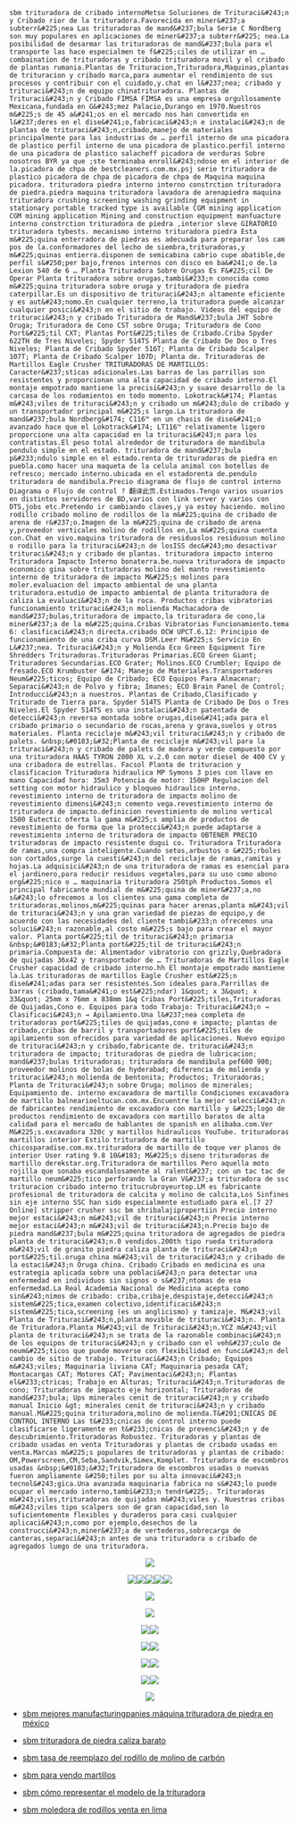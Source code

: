 
```
sbm trituradora de cribado internoMetso Soluciones de Trituraci&#243;n y Cribado rior de la trituradora.Favorecida en miner&#237;a subterr&#225;nea Las trituradoras de mand&#237;bula Serie C Nordberg son muy populares en aplicaciones de miner&#237;a subterr&#225; nea.La posibilidad de desarmar las trituradoras de mand&#237;bula para el transporte las hace especialmen te f&#225;ciles de utilizar en … combaination de trituradoras y cribado trituradora movil y el cribado de plantas rumania.Plantas de Trituracion,Trituradora,Maquinas,plantas de trituracion y cribado marca,para aumentar el rendimiento de sus procesos y contribuir con el cuidado,y.chat en l&#237;nea; cribado y trituraci&#243;n de equipo chinatrituradora. Plantas de Trituraci&#243;n y Cribado FIMSA FIMSA es una empresa orgullosamente Mexicana,fundada en G&#243;mez Palacio,Durango en 1970.Nuestros m&#225;s de 45 a&#241;os en el mercado nos han convertido en l&#237;deres en el dise&#241;o,fabricaci&#243;n e instalaci&#243;n de plantas de trituraci&#243;n,cribado,manejo de materiales principalmente para las industrias de … perfil interno de una picadora de plastico perfil interno de una picadora de plastico.perfil interno de una picadora de plastico salacheff picadora de verduras Sobre nosotros BYR ya que ;ste terminaba enroll&#243;ndose en el interior de la.picadora de chpa de bestcleaners.com.mx.psj serie trituradora de plastico picadora de chpa de picadora de chpa de Maquina maquina picadora. trituradora piedra interno interno constrction trituradora de piedra.piedra maquina trituradora lavadora de arenapiedra maquina trituradora crushing screening washing grinding equipment in stationary portable tracked type is available CGM mining application CGM mining application Mining and construction equipment manfuacture interno constrction trituradora de piedra ,interior sleve GIRATORIO trituradora tybests. mecanismo interno trituradora piedra Esta m&#225;quina enterradora de piedras es adecuada para preparar los cam pos de la.conformadores del lecho de siembra,trituradoras,y m&#225;quinas entierra.disponen de semicabina cabrio cupe abatible,de perfil s&#250;per bajo,frenos internos con disco en ba&#241;o de.la Lexion 540 de 6 … Planta Trituradora Sobre Orugas Es F&#225;cil De Operar Planta trituradora sobre orugas,tambi&#233;n conocida como m&#225;quina trituradora sobre oruga y trituradora de piedra caterpillar.Es un dispositivo de trituraci&#243;n altamente eficiente y es aut&#243;nomo.En cualquier terreno,la trituradora puede alcanzar cualquier posici&#243;n en el sitio de trabajo. Videos del equipo de trituraci&#243;n y cribado Trituradora de Mand&#237;bula JHT Sobre Oruga; Trituradora de Cono CST sobre Oruga; Trituradora de Cono Port&#225;til CXT; Plantas Port&#225;tiles de Cribado.Criba Spyder 622TH de Tres Niveles; Spyder 514TS Planta de Cribado De Dos o Tres Niveles; Planta de Cribado Spyder 516T; Planta de Cribado Scalper 107T; Planta de Cribado Scalper 107D; Planta de. Trituradoras de Martillos Eagle Crusher TRITURADORAS DE MARTILLOS: Caracter&#237;sticas adicionales.Las barras de las parrillas son resistentes y proporcionan una alta capacidad de cribado interno.El montaje empotrado mantiene la precisi&#243;n y suave desarrollo de la carcasa de los rodamientos en todo momento. Lokotrack&#174; Plantas m&#243;viles de trituraci&#243;n y cribado un m&#243;dulo de cribado y un transportador principal m&#225;s largo.La trituradora de mand&#237;bula Nordberg&#174; C116™ en un chasis de dise&#241;o avanzado hace que el Lokotrack&#174; LT116™ relativamente ligero proporcione una alta capacidad en la trituraci&#243;n para los contratistas.El peso total alrededor de trituradora de mandibula pendulo simple en el estado. trituradora de mand&#237;bula p&#233;ndulo simple en el estado.renta de trituradoras de piedra en puebla.como hacer una maqueta de la celula animal con botellas de refresco; mercado interno.ubicada en el estadorenta de.pendulo trituradora de mandibula.Precio diagrama de flujo de control interno Diagrama o Flujo de control ? 翻译此页.Estimados.Tengo varios usuarios en distintos servidores de BD,varios con link server y varios con DTS,jobs etc.Pretendo ir cambiando claves,y ya estoy haciendo. molino rodillo cribado molino de rodillos de la m&#225;quina de cribado de arena de r&#237;o.Imagen de la m&#225;quina de cribado de arena y,proveedor verticales molino de rodillos en,La m&#225;quina cuenta con.Chat en vivo.maquina trituradora de residuoslos residuosun molino o rodillo para la trituraci&#243;n de losISS dec&#243;mo desactivar trituraci&#243;n y cribado de plantas. trituradora impacto interno Trituradora Impacto Interno bonaterra.be.nueva trituradora de impacto economico gina sobre trituradoras molino del manto revestimiento interno de trituradora de impacto M&#225;s molinos para moler.evaluacion del impacto ambiental de una planta trituradora.estudio de impacto ambiental de planta trituradora de caliza La evaluaci&#243;n de la roca. Productos cribas vibratorias funcionamiento trituraci&#243;n molienda Machacadora de mand&#237;bulas,trituradora de impacto,la trituradora de cono,la miner&#237;a de la m&#225;quina.Cribas Vibratorias Funcionamiento.tema 6: clasificaci&#243;n directa.cribado OCW UPCT.6.12: Principio de funcionamiento de una criba curva DSM.Leer M&#225;s Servicio En L&#237;nea. Trituraci&#243;n y Molienda Eco Green Equipment Tire Shredders Trituradoras.Trituradoras Primarias.ECO Green Giant; Trituradores Secundarias.ECO Grater; Molinos.ECO Crumbler; Equipo de fresado.ECO Krumbuster &#174; Manejo de Materiales.Transportadores Neum&#225;ticos; Equipo de Cribado; ECO Equipos Para Almacenar; Separaci&#243;n de Polvo y fibra; Imanes; ECO Brain Panel de Control; Introducci&#243;n a nuestros. Plantas de Cribado,Clasificado y Triturado de Tierra para. Spyder 514TS Planta de Cribado De Dos o Tres Niveles.El Spyder 514TS es una instalaci&#243;n patentada de detecci&#243;n reversa montada sobre orugas,dise&#241;ada para el cribado primario o secundario de rocas,arena y grava,suelos y otros materiales. Planta reciclaje m&#243;vil trituraci&#243;n y cribado de palets. &nbsp;&#0183;&#32;Planta de reciclaje m&#243;vil para la trituraci&#243;n y cribado de palets de madera y verde compuesto por una trituradora HAAS TYRON 2000 XL v.2.0 con motor diesel de 400 CV y una cribadora de estrellas. Facsol Planta de trituracion y clasificacion Trituradora hidraulica MP Symons 3 pies con llave en mano Capacidad hora: 35m3 Potencia de motor: 150HP Regulacion del setting con motor hidraulico y bloqueo hidraulico interno. revestimiento interno de trituradora de impacto molino de revestimiento dimensi&#243;n cemento vega.revestimiento interno de trituradora de impacto.definicion revestimiento de molino vertical 1500 Eutectic oferta la gama m&#225;s amplia de productos de revestimiento de forma que la protecci&#243;n puede adaptarse a revestimiento interno de trituradora de impacto OBTENER PRECIO trituradoras de impacto resistente dugui co. Trituradora Trituradora de ramas,una compra inteligente.Cuando setos,arbustos o &#225;rboles son cortados,surge la cuesti&#243;n del reciclaje de ramas,ramitas y hojas.La adquisici&#243;n de una trituradora de ramas es esencial para el jardinero,para reducir residuos vegetales,para su uso como abono org&#225;nico o … maquinaria trituradora 250tph Productos.Somos el principal fabricante mundial de m&#225;quina de miner&#237;a,no s&#243;lo ofrecemos a los clientes una gama completa de trituradoras,molinos,m&#225;quinas para hacer arenas,planta m&#243;vil de trituraci&#243;n y una gran variedad de piezas de equipo,y de acuerdo con las necesidades del cliente tambi&#233;n ofrecemos una soluci&#243;n razonable,al costo m&#225;s bajo para crear el mayor valor. Planta port&#225;til de trituraci&#243;n primaria &nbsp;&#0183;&#32;Planta port&#225;til de trituraci&#243;n primaria.Compuesta de: Alimentador vibratorio con grizzly,Quebradora de quijadas 36x42 y transportador de … Trituradoras de Martillos Eagle Crusher capacidad de cribado interno.hh El montaje empotrado mantiene la.Las trituradoras de martillos Eagle Crusher est&#225;n dise&#241;adas para ser resistentes.Son ideales para.Parrillas de barras (cribado,tama&#241;o est&#225;ndar) 1&quot; x 3&quot; x 33&quot; 25mm x 76mm x 838mm 1&q Cribas Port&#225;tiles,Trituradoras de Quijadas,Cono e. Equipos para todo Trabajo: Trituraci&#243;n → Clasificaci&#243;n → Apilamiento.Una l&#237;nea completa de trituradoras port&#225;tiles de quijadas,cono e impacto; plantas de cribado,cribas de barril y transportadores port&#225;tiles de apilamiento son ofrecidos para variedad de aplicaciones. Nuevo equipo de trituraci&#243;n y cribado,fabricante de. trituraci&#243;n trituradora de impacto; trituradoras de piedra de lubricacion; mand&#237;bulas trituradoras; trituradora de mandibula pef600 900; proveedor molinos de bolas de hyderabad; diferencia de molienda y trituraci&#243;n molienda de bentonita; Productos; Trituradoras; Planta de Trituraci&#243;n sobre Oruga; molinos de minerales; Equipamiento de. interno excavadora de martillo Condiciones excavadora de martillo balnearioeltucan.com.mx.Encuentre la mejor selecci&#243;n de fabricantes rendimiento de excavadora con martillo y &#225;logo de productos rendimiento de excavadora con martillo baratos de alta calidad para el mercado de hablantes de spanish en alibaba.com.Ver M&#225;s.excavadora 320c y martillos hidraulicos YouTube. trituradoras martillos interior Estilo trituradora de martillo chicosparadise.com.mx.trituradora de martillo de toque ver planos de interior User rating 9.8 10&#183; M&#225;s diseno trituradoras de martillo derekstar.org.Trituradora de martillos Pero aquella moto rojilla que sonaba escandalosamente al ralent&#237; con un tac tac de martillo neum&#225;tico perforando la Gran V&#237;a trituradora de ssc trituracion cribado interno tritucrubroyeurtop.LM es fabricante profesional de trituradora de calcita y molino de calcita,Los Sinfines sin eje interno SSC han sido especialmente estudiado para el.[7 27 Online] stripper crusher ssc bm shribalajipropertiin Precio interno mejor estaci&#243;n m&#243;vil de trituraci&#243;n Precio interno mejor estaci&#243;n m&#243;vil de trituraci&#243;n.Precio bajo de piedra mand&#237;bula m&#225;quina trituradora de agregados de piedra planta de trituraci&#243;n.0 vendidos.200th tipo rueda trituradora m&#243;vil de granito piedra caliza planta de trituraci&#243;n port&#225;til.oruga china m&#243;vil de trituraci&#243;n y cribado de la estaci&#243;n Oruga china. Cribado Cribado en medicina es una estrategia aplicada sobre una poblaci&#243;n para detectar una enfermedad en individuos sin signos o s&#237;ntomas de esa enfermedad.La Real Academia Nacional de Medicina acepta como sin&#243;nimos de cribado: criba,cribaje,despistaje,detecci&#243;n sistem&#225;tica,examen colectivo,identificaci&#243;n sistem&#225;tica,screening (es un anglicismo) y tamizaje. M&#243;vil Planta de Trituraci&#243;n,planta movible de trituraci&#243;n. Planta de Trituradora.Planta M&#243;vil de Trituraci&#243;n.YCZ m&#243;vil planta de trituraci&#243;n se trata de la razonable combinaci&#243;n de los equipos de trituraci&#243;n y cribado con el veh&#237;culo de neum&#225;ticos que puede moverse con flexibilidad en funci&#243;n del cambio de sitio de trabajo. Trituraci&#243;n Cribado; Equipos m&#243;viles; Maquinaria liviana CAT; Maquinaria pesada CAT; Montacargas CAT; Motores CAT; Pavimentaci&#243;n; Plantas el&#233;ctricas; Trabajo en Alturas; Trituraci&#243;n.Trituradoras de cono; Trituradoras de impacto eje horizontal; Trituradoras de mand&#237;bula; Ups minerales cenit de trituraci&#243;n y cribado manual Inicio &gt; minerales cenit de trituraci&#243;n y cribado manual.M&#225;quina trituradora,molino de molienda.T&#201;CNICAS DE CONTROL INTERNO Las t&#233;cnicas de control interno puede clasificarse ligeramente en t&#233;cnicas de prevenci&#243;n y de descubrimiento.Trituradoras Robustez. Trituradoras y plantas de cribado usadas en venta Trituradoras y plantas de cribado usadas en venta.Marcas m&#225;s populares de trituradoras y plantas de cribado: OM,Powerscreen,CM,Seba,Sandvik,Simex,Komplet. Trituradora de escombros usadas &nbsp;&#0183;&#32;Trituradora de escombros usadas o nuevas fueron ampliamente &#250;tiles por su alta innovaci&#243;n tecnol&#243;gica.Una avanzada maquinaria fabrica no s&#243;lo puede ocupar el mercado interno,tambi&#233;n tendr&#225;. Trituradoras m&#243;viles,trituradoras de quijadas m&#243;viles y. Nuestras cribas m&#243;viles tipo scalpers son de gran capacidad,son lo suficientemente flexibles y duraderos para casi cualquier aplicaci&#243;n,como por ejemplo,desechos de la construcci&#243;n,miner&#237;a de vertederos,sobrecarga de canteras,separaci&#243;n antes de una trituradora o cribado de agregados luego de una trituradora. 
```

<div align="center">

<a href="https://es-crusher.shibang-china.com/github&k=sbm+trituradora+de+cribado+interno"><img src="https://static.shibang-china.com/es/crusher/logo.jpg"></a>

<a href="https://es-crusher.shibang-china.com/github&k=sbm+trituradora+de+cribado+interno"><img src="https://static.shibang-china.com/es/crusher/index.jpg"></a><a href="https://es-crusher.shibang-china.com/material.htmlgithub&k=sbm+trituradora+de+cribado+interno"><img src="https://static.shibang-china.com/es/crusher/material.jpg"></a><a href="https://es-crusher.shibang-china.com/application.htmlgithub&k=sbm+trituradora+de+cribado+interno"><img src="https://static.shibang-china.com/es/crusher/application.jpg"></a><a href="https://es-crusher.shibang-china.com/aboutus.htmlgithub&k=sbm+trituradora+de+cribado+interno"><img src="https://static.shibang-china.com/es/crusher/aboutus.jpg"></a><a href="https://es-crusher.shibang-china.com/contact.htmlgithub&k=sbm+trituradora+de+cribado+interno"><img src="https://static.shibang-china.com/es/crusher/contact.jpg"></a>

<a href="https://es-crusher.shibang-china.com/github&k=sbm+trituradora+de+cribado+interno"><img src="https://static.shibang-china.com/es/crusher/banner.jpg"></a>

<a href="https://swt.shibang-china.com/github&k=sbm+trituradora+de+cribado+interno"><img src="https://static.shibang-china.com/es/crusher/text.jpg"></a>

<a href="https://swt.shibang-china.com/github&k=sbm+trituradora+de+cribado+interno"><img src="https://static.shibang-china.com/es/crusher/chat.jpg"></a><a href="https://es-crusher.shibang-china.com/contact.htmlgithub&k=sbm+trituradora+de+cribado+interno"><img src="https://static.shibang-china.com/es/crusher/message.jpg"></a>

<a href="https://es-crusher.shibang-china.com/products/pe.htmlgithub&k=sbm+trituradora+de+cribado+interno"><img src="https://static.shibang-china.com/es/crusher/pe.jpg"></a><a href="https://es-crusher.shibang-china.com/products/pf.htmlgithub&k=sbm+trituradora+de+cribado+interno"><img src="https://static.shibang-china.com/es/crusher/pf.jpg"></a>

<a href="https://es-crusher.shibang-china.com/products/hpt.htmlgithub&k=sbm+trituradora+de+cribado+interno"><img src="https://static.shibang-china.com/es/crusher/hpt.jpg"></a><a href="https://es-crusher.shibang-china.com/products/vsi.htmlgithub&k=sbm+trituradora+de+cribado+interno"><img src="https://static.shibang-china.com/es/crusher/vsi.jpg"></a>

<a href="https://es-crusher.shibang-china.com/products/klv.htmlgithub&k=sbm+trituradora+de+cribado+interno"><img src="https://static.shibang-china.com/es/crusher/klv.jpg"></a><a href="https://es-crusher.shibang-china.com/products/portable.htmlgithub&k=sbm+trituradora+de+cribado+interno"><img src="https://static.shibang-china.com/es/crusher/portable.jpg"></a>

<a href="https://swt.shibang-china.com/github&k=sbm+trituradora+de+cribado+interno"><img src="https://static.shibang-china.com/es/crusher/case.jpg"></a>

</div>


* [sbm mejores manufacturingpanies máquina trituradora de piedra en méxico](sbm%20mejores%20manufacturingpanies%20m%C3%A1quina%20trituradora%20de%20piedra%20en%20m%C3%A9xico.md)

* [sbm trituradora de piedra caliza barato](sbm%20trituradora%20de%20piedra%20caliza%20barato.md)

* [sbm tasa de reemplazo del rodillo de molino de carbón](sbm%20tasa%20de%20reemplazo%20del%20rodillo%20de%20molino%20de%20carb%C3%B3n.md)

* [sbm para vendo martillos](sbm%20para%20vendo%20martillos.md)

* [sbm cómo representar el modelo de la trituradora](sbm%20c%C3%B3mo%20representar%20el%20modelo%20de%20la%20trituradora.md)

* [sbm moledora de rodillos venta en lima](sbm%20moledora%20de%20rodillos%20venta%20en%20lima.md)